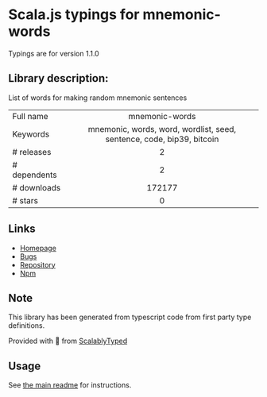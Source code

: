 
# Scala.js typings for mnemonic-words

Typings are for version 1.1.0

## Library description:
List of words for making random mnemonic sentences

|                    |                 |
| ------------------ | :-------------: |
| Full name          | mnemonic-words |
| Keywords           | mnemonic, words, word, wordlist, seed, sentence, code, bip39, bitcoin |
| # releases         | 2 |
| # dependents       | 2 |
| # downloads        | 172177 |
| # stars            | 0 |

## Links
- [Homepage](https://github.com/sindresorhus/mnemonic-words#readme)
- [Bugs](https://github.com/sindresorhus/mnemonic-words/issues)
- [Repository](https://github.com/sindresorhus/mnemonic-words)
- [Npm](https://www.npmjs.com/package/mnemonic-words)
    


## Note
This library has been generated from typescript code from first party type definitions.

Provided with :purple_heart: from [ScalablyTyped](https://github.com/oyvindberg/ScalablyTyped)

## Usage
See [the main readme](../../readme.md) for instructions.


